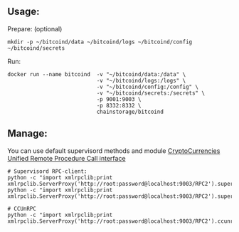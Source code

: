 Usage:
------

Prepare: (optional)

    mkdir -p ~/bitcoind/data ~/bitcoind/logs ~/bitcoind/config ~/bitcoind/secrets 

Run:
    
    docker run --name bitcoind  -v "~/bitcoind/data:/data" \
                                -v "~/bitcoind/logs:/logs" \
                                -v "~/bitcoind/config:/config" \
                                -v "~/bitcoind/secrets:/secrets" \                                
                                -p 9001:9003 \
                                -p 8332:8332 \
                                chainstorage/bitcoind


Manage:
-------
You can use default supervisord methods and module [CryptoCurrencies Unified Remote Procedure Call interface](https://github.com/chainstorage/CCUnRPC) 

    # Supervisord RPC-client:
    python -c "import xmlrpclib;print xmlrpclib.ServerProxy('http://root:password@localhost:9003/RPC2').supervisor.stopProcess('bitcoind')"
    python -c "import xmlrpclib;print xmlrpclib.ServerProxy('http://root:password@localhost:9003/RPC2').supervisor.startProcess('bitcoind')"

    # CCUnRPC 
    python -c "import xmlrpclib;print xmlrpclib.ServerProxy('http://root:password@localhost:9003/RPC2').ccunrpc.get_height()"

     
